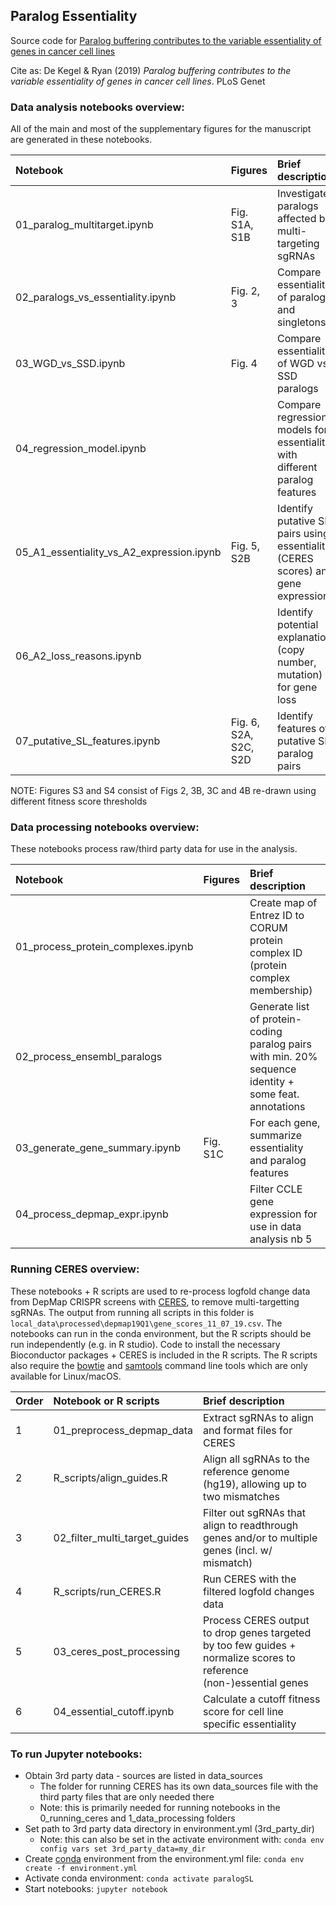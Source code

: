 ## Paralog Essentiality

Source code for [Paralog buffering contributes to the variable essentiality of genes in cancer cell lines](https://journals.plos.org/plosgenetics/article?id=10.1371/journal.pgen.1008466)

Cite as: De Kegel & Ryan (2019) *Paralog buffering contributes to the variable essentiality of genes in cancer cell lines*. PLoS Genet

### Data analysis notebooks overview:
All of the main and most of the supplementary figures for the manuscript are generated in these notebooks.

| Notebook                           | Figures                     | Brief description                                        |
|:-----------------------------------|:----------------------------|:---------------------------------------------------------|
| 01_paralog_multitarget.ipynb       | Fig. S1A, S1B               | Investigate paralogs affected by multi-targeting sgRNAs  |
| 02_paralogs_vs_essentiality.ipynb  | Fig. 2, 3 | Compare essentiality of paralogs and singletons          |
| 03_WGD_vs_SSD.ipynb                | Fig. 4                 | Compare essentiality of WGD vs. SSD paralogs             |
| 04_regression_model.ipynb          |                             | Compare regression models for essentiality with different paralog features |
| 05_A1_essentiality_vs_A2_expression.ipynb  | Fig. 5, S2B  | Identify putative SL pairs using essentiality (CERES scores) and gene expression |
| 06_A2_loss_reasons.ipynb           |                             | Identify potential explanations (copy number, mutation) for gene loss |
| 07_putative_SL_features.ipynb      | Fig. 6, S2A, S2C, S2D     | Identify features of putative SL paralog pairs           |

NOTE: Figures S3 and S4 consist of Figs 2, 3B, 3C and 4B re-drawn using different fitness score thresholds


### Data processing notebooks overview:
These notebooks process raw/third party data for use in the analysis.

| Notebook                             | Figures    | Brief description                                        |
|:-------------------------------------|:-----------|:---------------------------------------------------------|
| 01_process_protein_complexes.ipynb   |            | Create map of Entrez ID to CORUM protein complex ID (protein complex membership) |
| 02_process_ensembl_paralogs          |            | Generate list of protein-coding paralog pairs with min. 20% sequence identity + some feat. annotations |
| 03_generate_gene_summary.ipynb       | Fig. S1C   | For each gene, summarize essentiality and paralog features |
| 04_process_depmap_expr.ipynb         |            | Filter CCLE gene expression for use in data analysis nb 5  |


### Running CERES overview:
These notebooks + R scripts are used to re-process logfold change data from DepMap CRISPR screens with [CERES](https://github.com/cancerdatasci/ceres), to remove multi-targetting sgRNAs. The output from running all scripts in this folder is `local_data\processed\depmap19Q1\gene_scores_11_07_19.csv`. The notebooks can run in the conda environment, but the R scripts should be run independently (e.g. in R studio). Code to install the necessary Bioconductor packages + CERES is included in the R scripts. The R scripts also require the [bowtie](http://bowtie-bio.sourceforge.net/index.shtml) and [samtools](http://samtools.sourceforge.net/) command line tools which are only available for Linux/macOS.

| Order | Notebook or R scripts                  | Brief description                                        |
|:------|:---------------------------------------|:---------------------------------------------------------|
|1      | 01_preprocess_depmap_data              | Extract sgRNAs to align and format files for CERES       |
|2      | R_scripts/align_guides.R               | Align all sgRNAs to the reference genome (hg19), allowing up to two mismatches |
|3      | 02_filter_multi_target_guides          | Filter out sgRNAs that align to readthrough genes and/or to multiple genes (incl. w/ mismatch) |
|4      | R_scripts/run_CERES.R                  | Run CERES with the filtered logfold changes data |
|5      | 03_ceres_post_processing               | Process CERES output to drop genes targeted by too few guides + normalize scores to reference (non-)essential genes |
|6      | 04_essential_cutoff.ipynb              | Calculate a cutoff fitness score for cell line specific essentiality |


### To run Jupyter notebooks:
* Obtain 3rd party data - sources are listed in data_sources
   * The folder for running CERES has its own data_sources file with the third party files that are only needed there
   * Note: this is primarily needed for running notebooks in the 0_running_ceres and 1_data_processing folders
* Set path to 3rd party data directory in environment.yml (3rd_party_dir)
  * Note: this can also be set in the activate environment with: `conda env config vars set 3rd_party_data=my_dir`
* Create [conda](https://docs.conda.io/projects/conda/en/latest/user-guide/tasks/manage-environments.html) environment from the environment.yml file: `conda env create -f environment.yml`
* Activate conda environment: `conda activate paralogSL`
* Start notebooks: `jupyter notebook`




